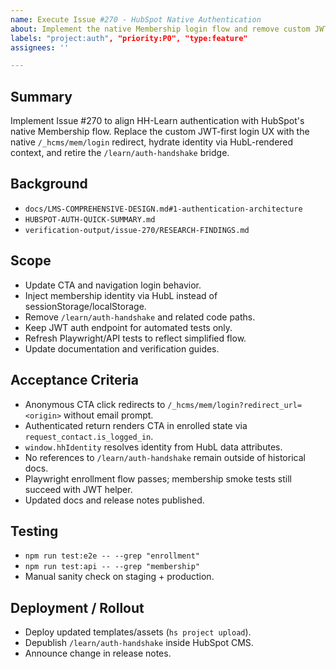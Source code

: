 ```yaml
---
name: Execute Issue #270 - HubSpot Native Authentication
about: Implement the native Membership login flow and remove custom JWT from production
labels: "project:auth", "priority:P0", "type:feature"
assignees: ''

---
```


## Summary

Implement Issue #270 to align HH-Learn authentication with HubSpot's native Membership flow. Replace the custom JWT-first login UX with the native `/_hcms/mem/login` redirect, hydrate identity via HubL-rendered context, and retire the `/learn/auth-handshake` bridge.

## Background

- `docs/LMS-COMPREHENSIVE-DESIGN.md#1-authentication-architecture`
- `HUBSPOT-AUTH-QUICK-SUMMARY.md`
- `verification-output/issue-270/RESEARCH-FINDINGS.md`

## Scope

- Update CTA and navigation login behavior.
- Inject membership identity via HubL instead of sessionStorage/localStorage.
- Remove `/learn/auth-handshake` and related code paths.
- Keep JWT auth endpoint for automated tests only.
- Refresh Playwright/API tests to reflect simplified flow.
- Update documentation and verification guides.

## Acceptance Criteria

- Anonymous CTA click redirects to `/_hcms/mem/login?redirect_url=<origin>` without email prompt.
- Authenticated return renders CTA in enrolled state via `request_contact.is_logged_in`.
- `window.hhIdentity` resolves identity from HubL data attributes.
- No references to `/learn/auth-handshake` remain outside of historical docs.
- Playwright enrollment flow passes; membership smoke tests still succeed with JWT helper.
- Updated docs and release notes published.

## Testing

- `npm run test:e2e -- --grep "enrollment"`
- `npm run test:api -- --grep "membership"`
- Manual sanity check on staging + production.

## Deployment / Rollout

- Deploy updated templates/assets (`hs project upload`).
- Depublish `/learn/auth-handshake` inside HubSpot CMS.
- Announce change in release notes.
